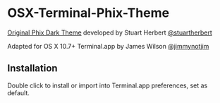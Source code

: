 # OSX-Terminal-Phix-Theme


[Original Phix Dark Theme](https://github.com/stuartherbert/sublime-phix-color-scheme) developed by Stuart Herbert [@stuartherbert](http://github.com/stuartherbert)

Adapted for OS X 10.7+ Terminal.app by James Wilson [@jimmynotjim](http://github.com/jimmynotjim)

## Installation

Double click to install or import into Terminal.app preferences, set as default.
